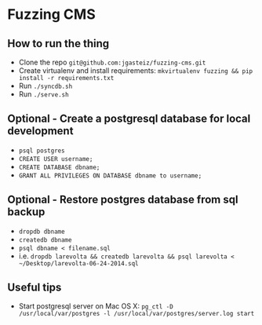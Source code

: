 # Fuzzing CMS

## How to run the thing
- Clone the repo `git@github.com:jgasteiz/fuzzing-cms.git`
- Create virtualenv and install requirements: `mkvirtualenv fuzzing && pip install -r requirements.txt`
- Run `./syncdb.sh`
- Run `./serve.sh`

## Optional - Create a postgresql database for local development

- `psql postgres`
- `CREATE USER username;`
- `CREATE DATABASE dbname;`
- `GRANT ALL PRIVILEGES ON DATABASE dbname to username;`

## Optional - Restore postgres database from sql backup

- `dropdb dbname`
- `createdb dbname`
- `psql dbname < filename.sql`
- i.e. `dropdb larevolta && createdb larevolta && psql larevolta < ~/Desktop/larevolta-06-24-2014.sql`


## Useful tips

- Start postgresql server on Mac OS X: `pg_ctl -D /usr/local/var/postgres -l /usr/local/var/postgres/server.log start`
